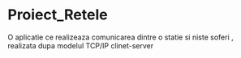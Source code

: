 # Proiect_Retele

O aplicatie ce realizeaza comunicarea dintre o statie si niste soferi , realizata dupa modelul TCP/IP clinet-server
